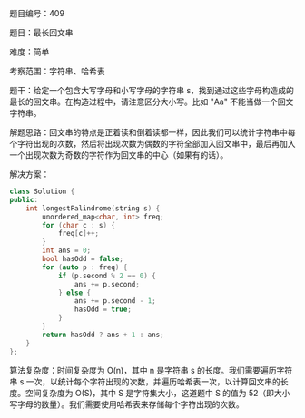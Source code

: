 题目编号：409

题目：最长回文串

难度：简单

考察范围：字符串、哈希表

题干：给定一个包含大写字母和小写字母的字符串 s，找到通过这些字母构造成的最长的回文串。在构造过程中，请注意区分大小写。比如 "Aa" 不能当做一个回文字符串。

解题思路：回文串的特点是正着读和倒着读都一样，因此我们可以统计字符串中每个字符出现的次数，然后将出现次数为偶数的字符全部加入回文串中，最后再加入一个出现次数为奇数的字符作为回文串的中心（如果有的话）。

解决方案：

```cpp
class Solution {
public:
    int longestPalindrome(string s) {
        unordered_map<char, int> freq;
        for (char c : s) {
            freq[c]++;
        }
        int ans = 0;
        bool hasOdd = false;
        for (auto p : freq) {
            if (p.second % 2 == 0) {
                ans += p.second;
            } else {
                ans += p.second - 1;
                hasOdd = true;
            }
        }
        return hasOdd ? ans + 1 : ans;
    }
};
```

算法复杂度：时间复杂度为 O(n)，其中 n 是字符串 s 的长度。我们需要遍历字符串 s 一次，以统计每个字符出现的次数，并遍历哈希表一次，以计算回文串的长度。空间复杂度为 O(S)，其中 S 是字符集大小，这道题中 S 的值为 52（即大小写字母的数量）。我们需要使用哈希表来存储每个字符出现的次数。